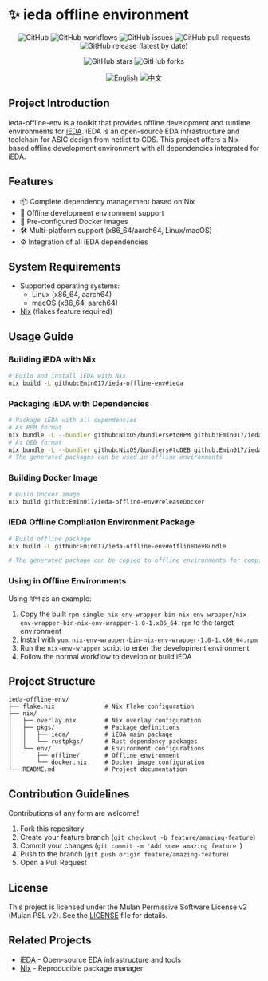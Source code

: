 # ✨ ieda offline environment

<div align="center">

![GitHub](https://img.shields.io/github/license/Emin017/ieda-offline-env)
![GitHub workflows](https://img.shields.io/github/actions/workflow/status/Emin017/ieda-offline-env/build.yml)
![GitHub issues](https://img.shields.io/github/issues/Emin017/ieda-offline-env)
![GitHub pull requests](https://img.shields.io/github/issues-pr/Emin017/ieda-offline-env)
![GitHub release (latest by date)](https://img.shields.io/github/v/release/Emin017/ieda-offline-env)

![GitHub stars](https://img.shields.io/github/stars/Emin017/ieda-offline-env?style=social)
![GitHub forks](https://img.shields.io/github/forks/Emin017/ieda-offline-env?style=social)

[![English](https://img.shields.io/badge/English-README-2ea44f?style=for-the-badge)](README.md)
[![中文](https://img.shields.io/badge/中文-介绍-FF6F61?style=for-the-badge)](README_CN.md)

</div>

## Project Introduction

ieda-offline-env is a toolkit that provides offline development and runtime environments for [iEDA](https://gitee.com/oscc-project/iEDA). iEDA is an open-source EDA infrastructure and toolchain for ASIC design from netlist to GDS. This project offers a Nix-based offline development environment with all dependencies integrated for iEDA.

## Features

- 📦 Complete dependency management based on Nix
- 🔄 Offline development environment support
- 🐳 Pre-configured Docker images
- 🛠️ Multi-platform support (x86_64/aarch64, Linux/macOS)
- ⚙️ Integration of all iEDA dependencies

## System Requirements

- Supported operating systems:
  - Linux (x86_64, aarch64)
  - macOS (x86_64, aarch64)
- [Nix](https://nixos.org/download.html) (flakes feature required)

## Usage Guide

### Building iEDA with Nix

```bash
# Build and install iEDA with Nix
nix build -L github:Emin017/ieda-offline-env#ieda
```

### Packaging iEDA with Dependencies

```bash
# Package iEDA with all dependencies
# As RPM format
nix bundle -L --bundler github:NixOS/bundlers#toRPM github:Emin017/ieda-offline-env#ieda
# As DEB format
nix bundle -L --bundler github:NixOS/bundlers#toDEB github:Emin017/ieda-offline-env#ieda
# The generated packages can be used in offline environments
```

### Building Docker Image

```bash
# Build Docker image
nix build github:Emin017/ieda-offline-env#releaseDocker
```

### iEDA Offline Compilation Environment Package

```bash
# Build offline package
nix build -L github:Emin017/ieda-offline-env#offlineDevBundle

# The generated package can be copied to offline environments for compiling iEDA
```

### Using in Offline Environments

Using `RPM` as an example:

1. Copy the built `rpm-single-nix-env-wrapper-bin-nix-env-wrapper/nix-env-wrapper-bin-nix-env-wrapper-1.0-1.x86_64.rpm` to the target environment
2. Install with `yum`: `nix-env-wrapper-bin-nix-env-wrapper-1.0-1.x86_64.rpm`
3. Run the `nix-env-wrapper` script to enter the development environment
4. Follow the normal workflow to develop or build iEDA

## Project Structure

```
ieda-offline-env/
├── flake.nix              # Nix Flake configuration
├── nix/
│   ├── overlay.nix        # Nix overlay configuration
│   ├── pkgs/              # Package definitions
│   │   ├── ieda/          # iEDA main package
│   │   └── rustpkgs/      # Rust dependency packages
│   └── env/               # Environment configurations
│       ├── offline/       # Offline environment
│       └── docker.nix     # Docker image configuration
└── README.md              # Project documentation
```

## Contribution Guidelines

Contributions of any form are welcome!

1. Fork this repository
2. Create your feature branch (`git checkout -b feature/amazing-feature`)
3. Commit your changes (`git commit -m 'Add some amazing feature'`)
4. Push to the branch (`git push origin feature/amazing-feature`)
5. Open a Pull Request

## License

This project is licensed under the Mulan Permissive Software License v2 (Mulan PSL v2). See the [LICENSE](LICENSE) file for details.

## Related Projects

- [iEDA](https://gitee.com/oscc-project/iEDA) - Open-source EDA infrastructure and tools
- [Nix](https://nixos.org/) - Reproducible package manager

